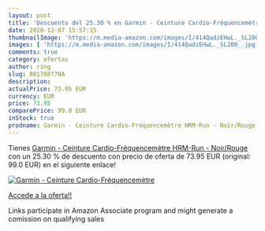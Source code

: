 ```yaml
---
layout: post
title: 'Descuento del 25.30 % en Garmin - Ceinture Cardio-Fréquencemètre '
date: 2020-12-07 15:57:15
thumbnailImage: 'https://m.media-amazon.com/images/I/414QadzEHwL._SL200_.jpg'
images: [ 'https://m.media-amazon.com/images/I/414QadzEHwL._SL200_.jpg' ]
comments: true
category: ofertas
author: ring
slug: B01708T7NA
description:
actualPrice: 73.95 EUR
currency: EUR
price: 73.95
comparePrice: 99.0 EUR
inStock: true
prodname: Garmin - Ceinture Cardio-Fréquencemètre HRM-Run - Noir/Rouge
---
```


Tienes [Garmin - Ceinture Cardio-Fréquencemètre HRM-Run - Noir/Rouge](https://www.amazon.fr/dp/B01708T7NA/?tag=tolees0d-21) con un 25.30 % de descuento con precio de oferta de 73.95 EUR (original: 99.0 EUR) en el siguiente enlace!

[![Garmin - Ceinture Cardio-Fréquencemètre ](https://m.media-amazon.com/images/I/414QadzEHwL._SL200_.jpg)](https://www.amazon.fr/dp/B01708T7NA/?tag=tolees0d-21)

[Accede a la oferta!!](https://www.amazon.fr/dp/B01708T7NA/?tag=tolees0d-21)

Links participate in Amazon Associate program and might generate a comission on qualifying sales


